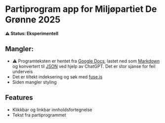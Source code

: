 # Partiprogram app for Miljøpartiet De Grønne 2025

**⚠️ Status: Eksperimentell**

## Mangler:

- ️️️⚠️ Programteksten er hentet fra [Google Docs](https://docs.google.com/document/u/1/d/1gwy6H6RDN-zQNYnqmd8zWb0rqWUQ_rfXdrp1AnE6peI/edit?tab=t.0#heading=h.5oa00080rw5g), lastet ned som [Markdown](./Vedtatt%20arbeidsprogram%202025-29.md) og konvertert til [JSON](src/data/partiprogram-hierarkisk.json) ved hjelp av ChatGPT. Det er stor sjanse for feil underveis
- Det er tiltekt indeksering og søk med [fuse.js](https://fusejs.io)
- Siden mangler styling

## Features

- Klikkbar og linkbar innholdsfortegnelse
- Tekst fra partiprogrammet
